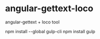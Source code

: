 # angular-gettext-loco
angular-gettext + loco tool


npm install --global gulp-cli
npm install
gulp
